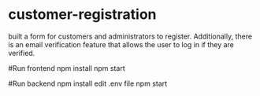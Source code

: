 # customer-registration
 built a form for customers and administrators to register. Additionally, there is an email verification feature that allows the user to log in if they are verified.

 #Run frontend
 npm install
 npm start
 
 #Run backend
 npm install
 edit .env file
 npm start
